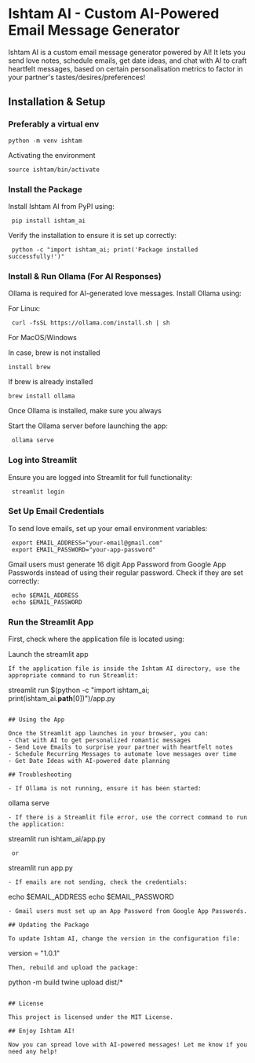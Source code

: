 # Ishtam AI - Custom AI-Powered Email Message Generator  

Ishtam AI is a custom email message generator powered by AI! It lets you send love notes, schedule emails, get date ideas, and chat with AI to craft heartfelt messages, based on certain personalisation metrics to factor in your partner's tastes/desires/preferences!

## Installation & Setup  

### Preferably a virtual env

```
python -m venv ishtam
```
Activating the environment

```
source ishtam/bin/activate

```


### Install the Package  
Install Ishtam AI from PyPI using:  

```
 pip install ishtam_ai 
```

Verify the installation to ensure it is set up correctly:  

```
 python -c "import ishtam_ai; print('Package installed successfully!')" 
```

### Install & Run Ollama (For AI Responses)  
Ollama is required for AI-generated love messages. Install Ollama using: 

For Linux:

```
 curl -fsSL https://ollama.com/install.sh | sh 
```

For MacOS/Windows

In case, brew is not installed

```
install brew
```
If brew is already installed

```
brew install ollama
```

Once Ollama is installed, make sure you always

Start the Ollama server before launching the app:  
```
 ollama serve 
```

### Log into Streamlit  
Ensure you are logged into Streamlit for full functionality:  
```
 streamlit login 
```

### Set Up Email Credentials  
To send love emails, set up your email environment variables:  
```
 export EMAIL_ADDRESS="your-email@gmail.com" 
 export EMAIL_PASSWORD="your-app-password" 
```

Gmail users must generate 16 digit App Password from Google App Passwords instead of using their regular password. Check if they are set correctly:  
```
 echo $EMAIL_ADDRESS 
 echo $EMAIL_PASSWORD 
```

### Run the Streamlit App  
First, check where the application file is located using:  

Launch the streamlit app

```
If the application file is inside the Ishtam AI directory, use the appropriate command to run Streamlit:  
```
 streamlit run $(python -c "import ishtam_ai; print(ishtam_ai.__path__[0])")/app.py
```

## Using the App  

Once the Streamlit app launches in your browser, you can:  
- Chat with AI to get personalized romantic messages  
- Send Love Emails to surprise your partner with heartfelt notes  
- Schedule Recurring Messages to automate love messages over time  
- Get Date Ideas with AI-powered date planning  

## Troubleshooting  

- If Ollama is not running, ensure it has been started:  
```
 ollama serve 
```
- If there is a Streamlit file error, use the correct command to run the application:  
```
 streamlit run ishtam_ai/app.py 
```
 or  
```
 streamlit run app.py 
```
- If emails are not sending, check the credentials:  
```
 echo $EMAIL_ADDRESS 
 echo $EMAIL_PASSWORD 
```
- Gmail users must set up an App Password from Google App Passwords.  

## Updating the Package  

To update Ishtam AI, change the version in the configuration file:  
```
 version = "1.0.1" 
```
Then, rebuild and upload the package:  
```
 python -m build 
 twine upload dist/* 
```

## License  

This project is licensed under the MIT License.  

## Enjoy Ishtam AI!  

Now you can spread love with AI-powered messages! Let me know if you need any help!

